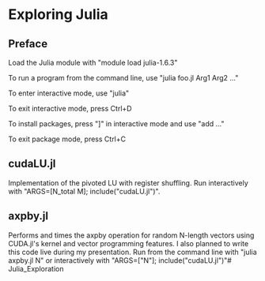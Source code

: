# Exploring Julia

## Preface
Load the Julia module with "module load julia-1.6.3"

To run a program from the command line, use "julia foo.jl Arg1 Arg2 ..."

To enter interactive mode, use "julia"

To exit interactive mode, press Ctrl+D

To install packages, press "]" in interactive mode and use "add ..."

To exit package mode, press Ctrl+C

## cudaLU.jl
Implementation of the pivoted LU with register shuffling. Run interactively
with "ARGS=[N_total M]; include("cudaLU.jl")".

## axpby.jl
Performs and times the axpby operation for random N-length vectors using
CUDA.jl's kernel and vector programming features. I also planned to write this
code live during my presentation. Run from the command line with
"julia axpby.jl N" or interactively with "ARGS=["N"]; include("cudaLU.jl")"# Julia_Exploration
